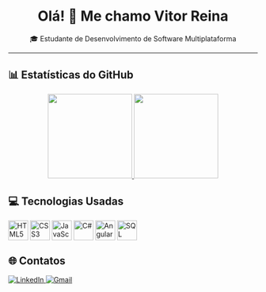 <h1 align="center">Olá! 👋 Me chamo Vitor Reina</h1>
<p align="center">🎓 Estudante de Desenvolvimento de Software Multiplataforma

---

## 📊 Estatísticas do GitHub

<div align="center">
  <a href="https://github.com/marcoscalera">
    <img height="170em" src="https://github-readme-stats.vercel.app/api?username=vitor-007&show_icons=true&theme=dark&include_all_commits=true&count_private=true"/>
    <img height="170em" src="https://github-readme-stats.vercel.app/api/top-langs/?username=vitor-007&layout=compact&langs_count=7&theme=dark&custom_title=Tecnologias"/>
  </a>
</div>



## 💻 Tecnologias Usadas

<div align="left" valign="top">
  <img align="center" alt="HTML5" title="HTML5" src="https://cdn.jsdelivr.net/gh/devicons/devicon/icons/html5/html5-original.svg" width="40" height="40"/> 
  <img align="center" alt="CSS3" title="CSS3" src="https://cdn.jsdelivr.net/gh/devicons/devicon/icons/css3/css3-original.svg" width="40" height="40"/>
  <img align="center" alt="JavaScript" title="JavaScript" src="https://cdn.jsdelivr.net/gh/devicons/devicon/icons/javascript/javascript-original.svg" width="40" height="40"/>
  <img align="center" alt="C#" title="C#" src="https://cdn.jsdelivr.net/gh/devicons/devicon/icons/csharp/csharp-original.svg" width="40" height="40"/> 
  <img align="center" alt="Angular" title="Angular" src="https://cdn.jsdelivr.net/gh/devicons/devicon/icons/angularjs/angularjs-original.svg" width="40" height="40"/>
  <img align="center" alt="SQL Server" title="SQL Server" src="https://cdn.jsdelivr.net/gh/devicons/devicon/icons/microsoftsqlserver/microsoftsqlserver-plain-wordmark.svg" width="40" height="40"/>
</div>



## 🌐 Contatos

<div align="left">
  <a href="https://www.linkedin.com/in/vitor-reina-100292300/" target="_blank">
    <img src="https://img.shields.io/badge/LinkedIn-0A66C2?style=for-the-badge&logo=linkedin&logoColor=white" alt="LinkedIn">
  </a>
 <a href="https://mail.google.com/mail/?view=cm&fs=1&to=vhg2reina@gmail.com" target="_blank">
  <img src="https://img.shields.io/badge/Gmail-D14836?style=for-the-badge&logo=gmail&logoColor=white" alt="Gmail">
</a>


</div>
